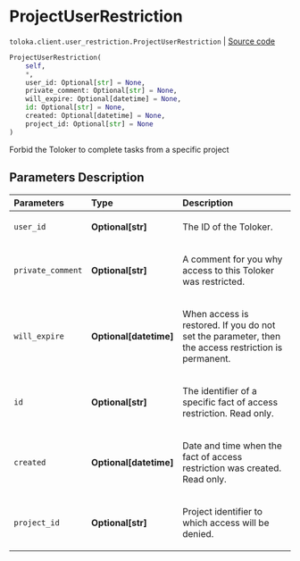 # ProjectUserRestriction
`toloka.client.user_restriction.ProjectUserRestriction` | [Source code](https://github.com/Toloka/toloka-kit/blob/v1.1.0.post1/src/client/user_restriction.py#L103)

```python
ProjectUserRestriction(
    self,
    *,
    user_id: Optional[str] = None,
    private_comment: Optional[str] = None,
    will_expire: Optional[datetime] = None,
    id: Optional[str] = None,
    created: Optional[datetime] = None,
    project_id: Optional[str] = None
)
```

Forbid the Toloker to complete tasks from a specific project

## Parameters Description

| Parameters | Type | Description |
| :----------| :----| :-----------|
`user_id`|**Optional\[str\]**|<p>The ID of the Toloker.</p>
`private_comment`|**Optional\[str\]**|<p>A comment for you why access to this Toloker was restricted.</p>
`will_expire`|**Optional\[datetime\]**|<p>When access is restored. If you do not set the parameter, then the access restriction is permanent.</p>
`id`|**Optional\[str\]**|<p>The identifier of a specific fact of access restriction. Read only.</p>
`created`|**Optional\[datetime\]**|<p>Date and time when the fact of access restriction was created. Read only.</p>
`project_id`|**Optional\[str\]**|<p>Project identifier to which access will be denied.</p>
